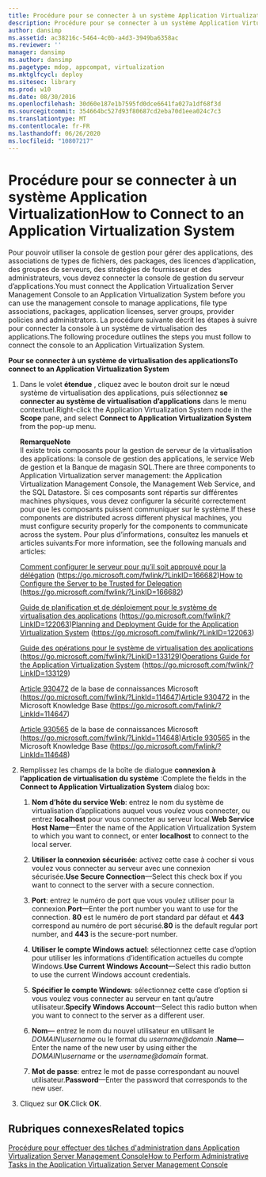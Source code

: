 ```yaml
---
title: Procédure pour se connecter à un système Application Virtualization
description: Procédure pour se connecter à un système Application Virtualization
author: dansimp
ms.assetid: ac38216c-5464-4c0b-a4d3-3949ba6358ac
ms.reviewer: ''
manager: dansimp
ms.author: dansimp
ms.pagetype: mdop, appcompat, virtualization
ms.mktglfcycl: deploy
ms.sitesec: library
ms.prod: w10
ms.date: 08/30/2016
ms.openlocfilehash: 30d60e187e1b7595fd0dce6641fa027a1df68f3d
ms.sourcegitcommit: 354664bc527d93f80687cd2eba70d1eea024c7c3
ms.translationtype: MT
ms.contentlocale: fr-FR
ms.lasthandoff: 06/26/2020
ms.locfileid: "10807217"
---
```

# <span data-ttu-id="bd767-103">Procédure pour se connecter à un système Application Virtualization</span><span class="sxs-lookup"><span data-stu-id="bd767-103">How to Connect to an Application Virtualization System</span></span>


<span data-ttu-id="bd767-104">Pour pouvoir utiliser la console de gestion pour gérer des applications, des associations de types de fichiers, des packages, des licences d’application, des groupes de serveurs, des stratégies de fournisseur et des administrateurs, vous devez connecter la console de gestion du serveur d’applications.</span><span class="sxs-lookup"><span data-stu-id="bd767-104">You must connect the Application Virtualization Server Management Console to an Application Virtualization System before you can use the management console to manage applications, file type associations, packages, application licenses, server groups, provider policies and administrators.</span></span> <span data-ttu-id="bd767-105">La procédure suivante décrit les étapes à suivre pour connecter la console à un système de virtualisation des applications.</span><span class="sxs-lookup"><span data-stu-id="bd767-105">The following procedure outlines the steps you must follow to connect the console to an Application Virtualization System.</span></span>

**<span data-ttu-id="bd767-106">Pour se connecter à un système de virtualisation des applications</span><span class="sxs-lookup"><span data-stu-id="bd767-106">To connect to an Application Virtualization System</span></span>**

1. <span data-ttu-id="bd767-107">Dans le volet **étendue** , cliquez avec le bouton droit sur le nœud système de virtualisation des applications, puis sélectionnez **se connecter au système de virtualisation d’applications** dans le menu contextuel.</span><span class="sxs-lookup"><span data-stu-id="bd767-107">Right-click the Application Virtualization System node in the **Scope** pane, and select **Connect to Application Virtualization System** from the pop-up menu.</span></span>

   **<span data-ttu-id="bd767-108">Remarque</span><span class="sxs-lookup"><span data-stu-id="bd767-108">Note</span></span>**  
   <span data-ttu-id="bd767-109">Il existe trois composants pour la gestion de serveur de la virtualisation des applications: la console de gestion des applications, le service Web de gestion et la Banque de magasin SQL.</span><span class="sxs-lookup"><span data-stu-id="bd767-109">There are three components to Application Virtualization server management: the Application Virtualization Management Console, the Management Web Service, and the SQL Datastore.</span></span> <span data-ttu-id="bd767-110">Si ces composants sont répartis sur différentes machines physiques, vous devez configurer la sécurité correctement pour que les composants puissent communiquer sur le système.</span><span class="sxs-lookup"><span data-stu-id="bd767-110">If these components are distributed across different physical machines, you must configure security properly for the components to communicate across the system.</span></span> <span data-ttu-id="bd767-111">Pour plus d’informations, consultez les manuels et articles suivants:</span><span class="sxs-lookup"><span data-stu-id="bd767-111">For more information, see the following manuals and articles:</span></span>

   <span data-ttu-id="bd767-112">[Comment configurer le serveur pour qu’il soit approuvé pour la délégation](https://go.microsoft.com/fwlink/?LinkID=166682) (https://go.microsoft.com/fwlink/?LinkID=166682)</span><span class="sxs-lookup"><span data-stu-id="bd767-112">[How to Configure the Server to be Trusted for Delegation](https://go.microsoft.com/fwlink/?LinkID=166682) (https://go.microsoft.com/fwlink/?LinkID=166682)</span></span>

   <span data-ttu-id="bd767-113">[Guide de planification et de déploiement pour le système de virtualisation des applications](https://go.microsoft.com/fwlink/?LinkID=122063) (https://go.microsoft.com/fwlink/?LinkID=122063)</span><span class="sxs-lookup"><span data-stu-id="bd767-113">[Planning and Deployment Guide for the Application Virtualization System](https://go.microsoft.com/fwlink/?LinkID=122063) (https://go.microsoft.com/fwlink/?LinkID=122063)</span></span>

   <span data-ttu-id="bd767-114">[Guide des opérations pour le système de virtualisation des applications](https://go.microsoft.com/fwlink/?LinkID=133129) (https://go.microsoft.com/fwlink/?LinkID=133129)</span><span class="sxs-lookup"><span data-stu-id="bd767-114">[Operations Guide for the Application Virtualization System](https://go.microsoft.com/fwlink/?LinkID=133129) (https://go.microsoft.com/fwlink/?LinkID=133129)</span></span>

   <span data-ttu-id="bd767-115">[Article 930472](https://go.microsoft.com/fwlink/?LinkId=114647) de la base de connaissances Microsoft (https://go.microsoft.com/fwlink/?LinkId=114647)</span><span class="sxs-lookup"><span data-stu-id="bd767-115">[Article 930472](https://go.microsoft.com/fwlink/?LinkId=114647) in the Microsoft Knowledge Base (https://go.microsoft.com/fwlink/?LinkId=114647)</span></span>

   <span data-ttu-id="bd767-116">[Article 930565](https://go.microsoft.com/fwlink/?LinkId=114648) de la base de connaissances Microsoft (https://go.microsoft.com/fwlink/?LinkId=114648)</span><span class="sxs-lookup"><span data-stu-id="bd767-116">[Article 930565](https://go.microsoft.com/fwlink/?LinkId=114648) in the Microsoft Knowledge Base (https://go.microsoft.com/fwlink/?LinkId=114648)</span></span>

     

2. <span data-ttu-id="bd767-117">Remplissez les champs de la boîte de dialogue **connexion à l’application de virtualisation du système** :</span><span class="sxs-lookup"><span data-stu-id="bd767-117">Complete the fields in the **Connect to Application Virtualization System** dialog box:</span></span>

   1. <span data-ttu-id="bd767-118">**Nom d’hôte du service Web**: entrez le nom du système de virtualisation d’applications auquel vous voulez vous connecter, ou entrez **localhost** pour vous connecter au serveur local.</span><span class="sxs-lookup"><span data-stu-id="bd767-118">**Web Service Host Name**—Enter the name of the Application Virtualization System to which you want to connect, or enter **localhost** to connect to the local server.</span></span>

   2. <span data-ttu-id="bd767-119">**Utiliser la connexion sécurisée**: activez cette case à cocher si vous voulez vous connecter au serveur avec une connexion sécurisée.</span><span class="sxs-lookup"><span data-stu-id="bd767-119">**Use Secure Connection**—Select this check box if you want to connect to the server with a secure connection.</span></span>

   3. <span data-ttu-id="bd767-120">**Port**: entrez le numéro de port que vous voulez utiliser pour la connexion.</span><span class="sxs-lookup"><span data-stu-id="bd767-120">**Port**—Enter the port number you want to use for the connection.</span></span> <span data-ttu-id="bd767-121">**80** est le numéro de port standard par défaut et **443** correspond au numéro de port sécurisé.</span><span class="sxs-lookup"><span data-stu-id="bd767-121">**80** is the default regular port number, and **443** is the secure-port number.</span></span>

   4. <span data-ttu-id="bd767-122">**Utiliser le compte Windows actuel**: sélectionnez cette case d’option pour utiliser les informations d’identification actuelles du compte Windows.</span><span class="sxs-lookup"><span data-stu-id="bd767-122">**Use Current Windows Account**—Select this radio button to use the current Windows account credentials.</span></span>

   5. <span data-ttu-id="bd767-123">**Spécifier le compte Windows**: sélectionnez cette case d’option si vous voulez vous connecter au serveur en tant qu’autre utilisateur.</span><span class="sxs-lookup"><span data-stu-id="bd767-123">**Specify Windows Account**—Select this radio button when you want to connect to the server as a different user.</span></span>

   6. <span data-ttu-id="bd767-124">**Nom**— entrez le nom du nouvel utilisateur en utilisant le *DOMAIN\\username* ou le format du <em> username@domain </em> .</span><span class="sxs-lookup"><span data-stu-id="bd767-124">**Name**—Enter the name of the new user by using either the *DOMAIN\\username* or the <em>username@domain</em> format.</span></span>

   7. <span data-ttu-id="bd767-125">**Mot de passe**: entrez le mot de passe correspondant au nouvel utilisateur.</span><span class="sxs-lookup"><span data-stu-id="bd767-125">**Password**—Enter the password that corresponds to the new user.</span></span>

3. <span data-ttu-id="bd767-126">Cliquez sur **OK**.</span><span class="sxs-lookup"><span data-stu-id="bd767-126">Click **OK**.</span></span>

## <span data-ttu-id="bd767-127">Rubriques connexes</span><span class="sxs-lookup"><span data-stu-id="bd767-127">Related topics</span></span>


[<span data-ttu-id="bd767-128">Procédure pour effectuer des tâches d'administration dans Application Virtualization Server Management Console</span><span class="sxs-lookup"><span data-stu-id="bd767-128">How to Perform Administrative Tasks in the Application Virtualization Server Management Console</span></span>](how-to-perform-administrative-tasks-in-the-application-virtualization-server-management-console.md)

 

 





